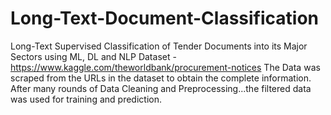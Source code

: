 # Long-Text-Document-Classification
Long-Text Supervised Classification of Tender Documents into its Major Sectors using ML, DL and NLP
Dataset - https://www.kaggle.com/theworldbank/procurement-notices
The Data was scraped from the URLs in the dataset to obtain the complete information. After many rounds of Data Cleaning and Preprocessing...the filtered data was used for training and prediction.
